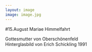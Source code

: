 ```yaml
---
layout: image
image: image.jpg
---
```


\#15.August Mariae Himmelfahrt

Gottesmutter von Oberschönenfeld  
Hinterglasbild von Erich Schickling
1991
